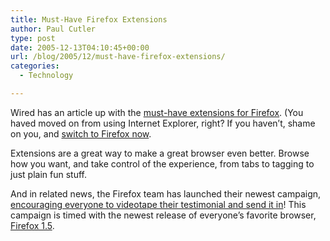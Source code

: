 ```yaml
---
title: Must-Have Firefox Extensions
author: Paul Cutler
type: post
date: 2005-12-13T04:10:45+00:00
url: /blog/2005/12/must-have-firefox-extensions/
categories:
  - Technology

---
```

Wired has an article up with the [must-have extensions for Firefox][1]. (You haved moved on from using Internet Explorer, right? If you haven&#8217;t, shame on you, and [switch to Firefox now][2].

Extensions are a great way to make a great browser even better. Browse how you want, and take control of the experience, from tabs to tagging to just plain fun stuff.

And in related news, the Firefox team has launched their newest campaign, [encouraging everyone to videotape their testimonial and send it in][3]! This campaign is timed with the newest release of everyone&#8217;s favorite browser, [Firefox 1.5][4].

 [1]: http://www.wired.com/news/technology/0,1282,69781,00.html?tw=wn_tophead_1
 [2]: http://www.spreadfirefox.com/
 [3]: http://video.spreadfirefox.com/testimonials/
 [4]: http://www.mozilla.com/